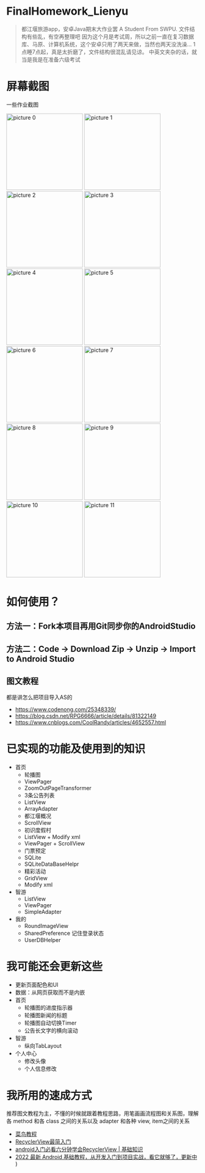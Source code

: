 # FinalHomework_Lienyu
> 都江堰旅游app，安卓Java期末大作业罢
A Student From SWPU. 文件结构有些乱，有空再整理吧
因为这个月是考试周，所以之前一直在复习数据库、马原、计算机系统，这个安卓只用了两天来做，当然也两天没洗澡...
1点睡7点起，真是太折磨了，文件结构很混乱请见谅。
中英文夹杂的话，就当是我是在准备六级考试

# 屏幕截图
一些作业截图

<img alt="picture 0" src="https://cdn.jsdelivr.net/gh/LeonYew-SWPU/FileTem@main/imgs/a632eea3861f709e99347c689dfe47cd851efe20315626082c55e54ca9035f33.png" width="200" />  <img alt="picture 1" src="https://cdn.jsdelivr.net/gh/LeonYew-SWPU/FileTem@main/imgs/a486699a977b2430679ce2c66181cf8a54896ff88d13d8ed21a7e749a049fee5.png" width="200" />  <img alt="picture 2" src="https://cdn.jsdelivr.net/gh/LeonYew-SWPU/FileTem@main/imgs/941b25d839955a88b19fb51b3f87fd32950d504de379f33c292567df2b47d167.png" width="200" />  <img alt="picture 3" src="https://cdn.jsdelivr.net/gh/LeonYew-SWPU/FileTem@main/imgs/bf02d081143526727fae81a23ab3890a210dfa065a382155fb7aeb37e5175d3c.png" width="200" />  <img alt="picture 4" src="https://cdn.jsdelivr.net/gh/LeonYew-SWPU/FileTem@main/imgs/867b5a6c4c0d50c42fdcd048a717c3db293ec0a0a2bc9cc3d7bc0370e50d8778.png" width="200" />  <img alt="picture 5" src="https://cdn.jsdelivr.net/gh/LeonYew-SWPU/FileTem@main/imgs/55de4cae9b4f24b9a18196c37503ab88517b23e299de97109a5e2dc8d7361d16.png" width="200" />  <img alt="picture 6" src="https://cdn.jsdelivr.net/gh/LeonYew-SWPU/FileTem@main/imgs/701ea3ff4b7fa568c0ebd1b0967081f85cbde239186fb477f50353ea73e8c7e5.png" width="200" />  <img alt="picture 7" src="https://cdn.jsdelivr.net/gh/LeonYew-SWPU/FileTem@main/imgs/7dfcc0836bf099fd1e8b1a9b727340bcfef5984ffa9ffbc7e2d4b8ad094016c0.png" width="200" />  <img alt="picture 8" src="https://cdn.jsdelivr.net/gh/LeonYew-SWPU/FileTem@main/imgs/4f1ddcd587f3dff4c7772296deb96b52f3f15552acb5e06d25c10ab2e0bf31da.png" width="200" />  <img alt="picture 9" src="https://cdn.jsdelivr.net/gh/LeonYew-SWPU/FileTem@main/imgs/c4db1ac546df4e4c87554411627e516a792db34491f4c878786ff44660df86c9.png" width="200" />  <img alt="picture 10" src="https://cdn.jsdelivr.net/gh/LeonYew-SWPU/FileTem@main/imgs/982b54b5ea283d41569fccb223192e619f1a51c505acfe45cd3674d412152123.png" width="200" />  <img alt="picture 11" src="https://cdn.jsdelivr.net/gh/LeonYew-SWPU/FileTem@main/imgs/f4c69b6d97ab5aba77120426a45495b0f5b24ffc7fb764f121dda1442717f34f.png" width="200" />  

# 如何使用？
## 方法一：Fork本项目再用Git同步你的AndroidStudio
## 方法二：Code -> Download Zip -> Unzip -> Import to Android Studio
## 图文教程
都是讲怎么把项目导入AS的
- https://www.codenong.com/25348339/
- https://blog.csdn.net/RPG6666/article/details/81322149
- https://www.cnblogs.com/CoolRandy/articles/4652557.html

# 已实现的功能及使用到的知识
  - 首页
    -  轮播图 
      -  ViewPager
      -  ZoomOutPageTransformer
    -  3条公告列表 
      -  ListView
      -  ArrayAdapter
    -  都江堰概况
      - ScrollView 
    -  初识度假村
      -  ListView + Modify xml
      -  ViewPager + ScrollView
    -  门票预定
      - SQLite
      - SQLiteDataBaseHelpr 
    -  精彩活动
      - GridView
      - Modify xml 
  - 智游
    - ListView
    - ViewPager
    - SimpleAdapter
  - 我的
    - RoundImageView
    - SharedPreference 记住登录状态
    - UserDBHelper

# 我可能还会更新这些

- 更新页面配色和UI
- 数据：从网页获取而不是内嵌
- 首页
  - 轮播图的进度指示器
  - 轮播图新闻的标题
  - 轮播图自动切换Timer
  - 公告长文字的横向滚动
- 智游
  - 纵向TabLayout
- 个人中心
  - 修改头像
  - 个人信息修改

# 我所用的速成方式
推荐图文教程为主，不懂的时候就跟着教程思路，用笔画画流程图和关系图，理解各 method 和各 class 之间的关系以及 adapter 和各种 view, item之间的关系

- [菜鸟教程](https://www.runoob.com/w3cnote/android-tutorial-intro.html)
- [RecyclerView最简入门](https://www.bilibili.com/video/BV1cz411z74r/)
- [android入门必看六分钟学会RecyclerView | 基础知识](https://www.bilibili.com/video/BV1YW4y177tk/)
- [2022 最新 Android 基础教程，从开发入门到项目实战，看它就够了，更新中](https://www.bilibili.com/video/BV19U4y1R7zV/) )
